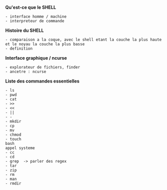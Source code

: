 **Qu'est-ce que le SHELL**

	- interface homme / machine
	- interpreteur de commande

**Histoire du SHELL**

	- comparaison a la coque, avec le shell etant la couche la plus haute et le noyau la couche la plus basse
	- definition

**Interface graphique / ncurse**

	- explorateur de fichiers, finder
	- ancetre : ncurse

**Liste des commandes essentielles**

	- ls
	- pwd
	- cat
	- >>
	- <<
	- ||
	- -
	- mkdir 
	- cp
	- mv
	- chmod
	- touch
	bash
	appel systeme
	- cc
	- cd
	- grep  -> parler des regex
	- tar
	- zip
	- rm 
	- man
	- rmdir
